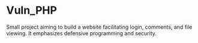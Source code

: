 # Vuln_PHP
Small project aiming to build a website facilitating login, comments, and file viewing. It emphasizes defensive programming and security.
